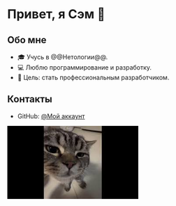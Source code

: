 # Привет, я Сэм 👋

## Обо мне
- 🎓 Учусь в @@Нетологии@@.
- 💻 Люблю программирование и разработку.
- 🎯 Цель: стать профессиональным разработчиком.

## Контакты
- GitHub: [@Мой аккаунт](https://github.com/Semynio)


![Мое фото](photo/photo.jpeg)


